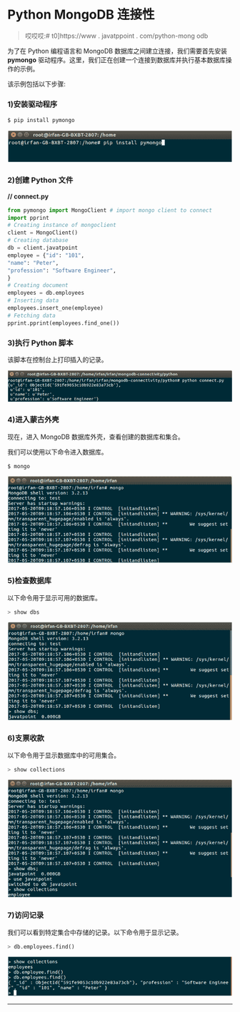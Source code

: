 # Python MongoDB 连接性

> 哎哎哎:# t0]https://www . javatppoint . com/python-mong odb

为了在 Python 编程语言和 MongoDB 数据库之间建立连接，我们需要首先安装 **pymongo** 驱动程序。这里，我们正在创建一个连接到数据库并执行基本数据库操作的示例。

该示例包括以下步骤:

### 1)安装驱动程序

```py
$ pip install pymongo

```

![MongoDB Python mongodb connectivity 1](img/6b67e4a354285a2a5a1097efc1a195dc.png)

### 2)创建 Python 文件

**// connect.py**

```py
from pymongo import MongoClient # import mongo client to connect
import pprint
# Creating instance of mongoclient
client = MongoClient()
# Creating database
db = client.javatpoint
employee = {"id": "101",
"name": "Peter",
"profession": "Software Engineer",
}
# Creating document
employees = db.employees
# Inserting data
employees.insert_one(employee)
# Fetching data
pprint.pprint(employees.find_one())

```

### 3)执行 Python 脚本

该脚本在控制台上打印插入的记录。

![MongoDB Python mongodb connectivity 2](img/7b25a0abd092d4bab6723be1029166cd.png)

### 4)进入蒙古外壳

现在，进入 MongoDB 数据库外壳，查看创建的数据库和集合。

我们可以使用以下命令进入数据库。

```py
$ mongo

```

![MongoDB Python mongodb connectivity 3](img/9c4889d684147a1d4bbf6bd06bec2fc5.png)

### 5)检查数据库

以下命令用于显示可用的数据库。

```py
> show dbs

```

![MongoDB Python mongodb connectivity 4](img/a8c731ad5cf838b756f0f59a5b6b4392.png)

### 6)支票收款

以下命令用于显示数据库中的可用集合。

```py
> show collections

```

![MongoDB Python mongodb connectivity 5](img/2c688704f1aec56132f9441cdf58f666.png)

### 7)访问记录

我们可以看到特定集合中存储的记录。以下命令用于显示记录。

```py
> db.employees.find()

```

![MongoDB Python mongodb connectivity 6](img/cd7e15a6c5e300e5c97f358f36da7f2d.png)

* * *